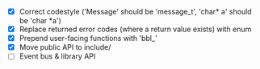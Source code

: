 - [x] Correct codestyle ('Message' should be 'message_t', 'char* a' should be 'char *a')
- [x] Replace returned error codes (where a return value exists) with enum
- [x] Prepend user-facing functions with 'bbl_'
- [x] Move public API to include/
- [ ] Event bus & library API
